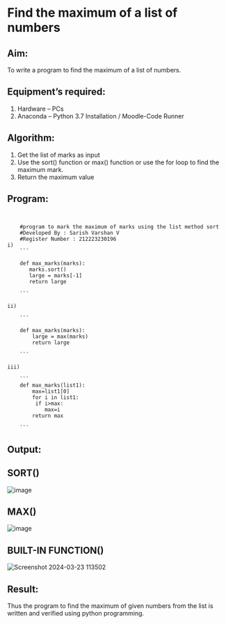 # Find the maximum of a list of numbers
## Aim:
To write a program to find the maximum of a list of numbers.
## Equipment’s required:
1.	Hardware – PCs
2.	Anaconda – Python 3.7 Installation / Moodle-Code Runner
## Algorithm:
1.	Get the list of marks as input
2.	Use the sort() function or max() function or use the for loop to find the maximum mark.
3.	Return the maximum value
## Program:
```


	#program to mark the maximum of marks using the list method sort
    #Developed By : Sarish Varshan V
    #Register Number : 212223230196 
i)    
    ```
   
    def max_marks(marks):
       marks.sort()
       large = marks[-1]
       return large

    ```

ii)	 
    
    ```
      
    def max_marks(marks):
        large = max(marks)
        return large

    ```

iii) 
  
    ```
    def max_marks(list1):
        max=list1[0]
        for i in list1:
         if i>max:
            max=i
        return max

    ```

```

## Output:
## SORT()
![image](https://github.com/sarishvarshan/FindMaximum/assets/152167665/d8a7086b-cec8-4e5d-99ab-6068908ceeec)
## MAX()
![image](https://github.com/sarishvarshan/FindMaximum/assets/152167665/58106af6-52ff-4541-ac31-d390c0736dd9)
## BUILT-IN FUNCTION()
![Screenshot 2024-03-23 113502](https://github.com/sarishvarshan/FindMaximum/assets/152167665/e3ac2597-a87f-4fcb-ac57-25cc298f84d8)






## Result:
Thus the program to find the maximum of given numbers from the list is written and verified using python programming.
